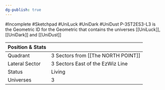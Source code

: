 ```yaml
---
dg-publish: true
---
```

#Incomplete #Sketchpad #UniLuck #UniDark #UniDust
P-3ST2ES3-L3 is the Geometric ID for the Geometric that contains the universes [[UniLuck]], [[UniDark]] and [[UniDust]]

| Position & Stats |                                    |
| ---------------- | ---------------------------------- |
| Quadrant         | 3 Sectors from [[The NORTH POINT]] |
| Lateral Sector   | 3 Sectors East of the EzWiz Line   |
| Status           | Living                             |
| Universes        | 3                                  |
